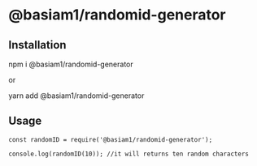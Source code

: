 # @basiam1/randomid-generator

## Installation

<p>npm i @basiam1/randomid-generator</p>
<p>or</p>
<p>yarn add @basiam1/randomid-generator</p>

## Usage

```
const randomID = require('@basiam1/randomid-generator');

console.log(randomID(10)); //it will returns ten random characters
```
